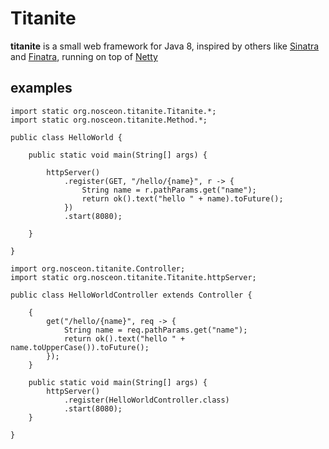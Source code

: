 # Titanite

__titanite__ is a small web framework for Java 8, inspired by others like [Sinatra](http://www.sinatrarb.com/) and [Finatra](http://finatra.info/), running on top of [Netty](http://netty.io/)

## examples

```
import static org.nosceon.titanite.Titanite.*;
import static org.nosceon.titanite.Method.*;

public class HelloWorld {

    public static void main(String[] args) {

        httpServer()
            .register(GET, "/hello/{name}", r -> {
                String name = r.pathParams.get("name");
                return ok().text("hello " + name).toFuture();
            })
            .start(8080);

    }

}
```
```
import org.nosceon.titanite.Controller;
import static org.nosceon.titanite.Titanite.httpServer;

public class HelloWorldController extends Controller {

    {
        get("/hello/{name}", req -> {
            String name = req.pathParams.get("name");
            return ok().text("hello " + name.toUpperCase()).toFuture();
        });
    }

    public static void main(String[] args) {
        httpServer()
            .register(HelloWorldController.class)
            .start(8080);
    }

}
```